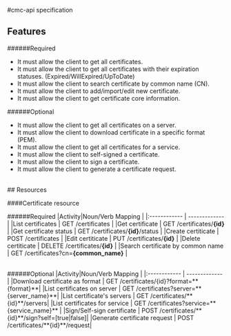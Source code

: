 #cmc-api specification


## Features

######Required
* It must allow the client to get all certificates.
* It must allow the client to get all certificates with their expiration statuses. (Expired/WillExpired/UpToDate)
* It must allow the client to search certificate by common name (CN).
* It must allow the client to add/import/edit new certificate.
* It must allow the client to get certificate core information.

######Optional
* It must allow the client to get all certificates on a server.
* It must allow the client to download certificate in a specific format (PEM).
* It must allow the client to get all certificates for a service.
* It must allow the client to self-signed a certificate.
* It must allow the client to sign a certificate.
* It must allow the client to generate a certificate request.


<br/>
## Resources


####Certificate resource

######Required
|Activity|Noun/Verb Mapping |
|:------------ | ------------- |
|List certificates | GET /certificates  |
|Get certificate | GET /certificates/**{id}**  |
|Get certificate status | GET /certificates/**{id}**/status  |
|Create certiticate | POST /certificates  |
|Edit certiticate | PUT /certificates/**{id}**  |
|Delete certiticate | DELETE /certificates/**{id}**  |
|Search certificate by common name | GET /certificates?cn=**{common_name}** |

<br/>
######Optional
|Activity|Noun/Verb Mapping |
|:------------ | ------------- |
|Download certificate as format | GET /certificates/{id}?format=**{format}**|
|List certificates on server  | GET /certificates?server=**{server_name}**|
|List certificate's servers  | GET /certificates/**{id}**/servers|
|List certificates for service  | GET /certificates?service=**{service_name}** |
|Sign/Self-sign certificate | POST /certificates/**{id}**/sign?self=[true|false]|
|Generate certificate request | POST /certificates/**{id}**/request|

